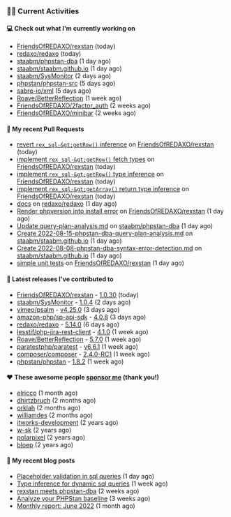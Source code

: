 ### 👨‍💻 Current Activities


#### 💻 Check out what I'm currently working on

- [FriendsOfREDAXO/rexstan](https://github.com/FriendsOfREDAXO/rexstan) (today)
- [redaxo/redaxo](https://github.com/redaxo/redaxo) (today)
- [staabm/phpstan-dba](https://github.com/staabm/phpstan-dba) (1 day ago)
- [staabm/staabm.github.io](https://github.com/staabm/staabm.github.io) (1 day ago)
- [staabm/SysMonitor](https://github.com/staabm/SysMonitor) (2 days ago)
- [phpstan/phpstan-src](https://github.com/phpstan/phpstan-src) (5 days ago)
- [sabre-io/xml](https://github.com/sabre-io/xml) (5 days ago)
- [Roave/BetterReflection](https://github.com/Roave/BetterReflection) (1 week ago)
- [FriendsOfREDAXO/2factor_auth](https://github.com/FriendsOfREDAXO/2factor_auth) (2 weeks ago)
- [FriendsOfREDAXO/minibar](https://github.com/FriendsOfREDAXO/minibar) (2 weeks ago)


#### 🔨 My recent Pull Requests

- [revert `rex_sql-&gt;getRow()` inference](https://github.com/FriendsOfREDAXO/rexstan/pull/67) on [FriendsOfREDAXO/rexstan](https://github.com/FriendsOfREDAXO/rexstan) (today)
- [implement `rex_sql-&gt;getRow()` fetch types](https://github.com/FriendsOfREDAXO/rexstan/pull/66) on [FriendsOfREDAXO/rexstan](https://github.com/FriendsOfREDAXO/rexstan) (today)
- [implement `rex_sql-&gt;getRow()` type inference](https://github.com/FriendsOfREDAXO/rexstan/pull/65) on [FriendsOfREDAXO/rexstan](https://github.com/FriendsOfREDAXO/rexstan) (today)
- [implement `rex_sql-&gt;getArray()` return type inference](https://github.com/FriendsOfREDAXO/rexstan/pull/64) on [FriendsOfREDAXO/rexstan](https://github.com/FriendsOfREDAXO/rexstan) (today)
- [docs](https://github.com/redaxo/redaxo/pull/5273) on [redaxo/redaxo](https://github.com/redaxo/redaxo) (1 day ago)
- [Render phpversion into install error](https://github.com/FriendsOfREDAXO/rexstan/pull/57) on [FriendsOfREDAXO/rexstan](https://github.com/FriendsOfREDAXO/rexstan) (1 day ago)
- [Update query-plan-analysis.md](https://github.com/staabm/phpstan-dba/pull/417) on [staabm/phpstan-dba](https://github.com/staabm/phpstan-dba) (1 day ago)
- [Create 2022-08-15-phpstan-dba-query-plan-analysis.md](https://github.com/staabm/staabm.github.io/pull/31) on [staabm/staabm.github.io](https://github.com/staabm/staabm.github.io) (1 day ago)
- [Create 2022-08-08-phpstan-dba-syntax-error-detection.md](https://github.com/staabm/staabm.github.io/pull/30) on [staabm/staabm.github.io](https://github.com/staabm/staabm.github.io) (1 day ago)
- [simple unit tests](https://github.com/FriendsOfREDAXO/rexstan/pull/56) on [FriendsOfREDAXO/rexstan](https://github.com/FriendsOfREDAXO/rexstan) (1 day ago)


#### 🔭 Latest releases I've contributed to

- [FriendsOfREDAXO/rexstan](https://github.com/FriendsOfREDAXO/rexstan) - [1.0.30](https://github.com/FriendsOfREDAXO/rexstan/releases/tag/1.0.30) (today)
- [staabm/SysMonitor](https://github.com/staabm/SysMonitor) - [1.0.4](https://github.com/staabm/SysMonitor/releases/tag/1.0.4) (2 days ago)
- [vimeo/psalm](https://github.com/vimeo/psalm) - [v4.25.0](https://github.com/vimeo/psalm/releases/tag/v4.25.0) (3 days ago)
- [amazon-php/sp-api-sdk](https://github.com/amazon-php/sp-api-sdk) - [4.0.8](https://github.com/amazon-php/sp-api-sdk/releases/tag/4.0.8) (3 days ago)
- [redaxo/redaxo](https://github.com/redaxo/redaxo) - [5.14.0](https://github.com/redaxo/redaxo/releases/tag/5.14.0) (6 days ago)
- [lesstif/php-jira-rest-client](https://github.com/lesstif/php-jira-rest-client) - [4.1.0](https://github.com/lesstif/php-jira-rest-client/releases/tag/4.1.0) (1 week ago)
- [Roave/BetterReflection](https://github.com/Roave/BetterReflection) - [5.7.0](https://github.com/Roave/BetterReflection/releases/tag/5.7.0) (1 week ago)
- [paratestphp/paratest](https://github.com/paratestphp/paratest) - [v6.6.1](https://github.com/paratestphp/paratest/releases/tag/v6.6.1) (1 week ago)
- [composer/composer](https://github.com/composer/composer) - [2.4.0-RC1](https://github.com/composer/composer/releases/tag/2.4.0-RC1) (1 week ago)
- [phpstan/phpstan](https://github.com/phpstan/phpstan) - [1.8.2](https://github.com/phpstan/phpstan/releases/tag/1.8.2) (1 week ago)


#### ❤️ These awesome people [sponsor me](https://github.com/sponsors/staabm) (thank you!)

- [elricco](https://github.com/elricco) (1 month ago)
- [dhirtzbruch](https://github.com/dhirtzbruch) (2 months ago)
- [orklah](https://github.com/orklah) (2 months ago)
- [williamdes](https://github.com/williamdes) (2 months ago)
- [itworks-development](https://github.com/itworks-development) (2 years ago)
- [w-sk](https://github.com/w-sk) (2 years ago)
- [polarpixel](https://github.com/polarpixel) (2 years ago)
- [bloep](https://github.com/bloep) (2 years ago)

#### 📜 My recent blog posts

- [Placeholder validation in sql queries](https://staabm.github.io/2022/07/30/phpstan-dba-placeholder-validation.html) (1 day ago)
- [Type inference for dynamic sql queries](https://staabm.github.io/2022/07/23/phpstan-dba-inference-placeholder.html) (1 week ago)
- [rexstan meets phpstan-dba](https://staabm.github.io/2022/07/12/rexstan-meets-phpstan-dba.html) (2 weeks ago)
- [Analyze your PHPStan baseline](https://staabm.github.io/2022/07/04/phpstan-baseline-analysis.html) (3 weeks ago)
- [Monthly report: June 2022](https://staabm.github.io/2022/06/30/monthly-report-june.html) (1 month ago)
